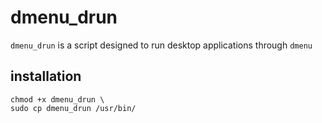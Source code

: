 # dmenu_drun

`dmenu_drun` is a script designed to run desktop applications through `dmenu`

## installation
```
chmod +x dmenu_drun \
sudo cp dmenu_drun /usr/bin/
```

